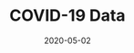 ---
title: COVID-19 Data
projectLink: https://covid19.sznm.dev
repoLink: https://github.com/sozonome/covid-19-data
description: COVID-19 Data App built with Gatsby and TailwindCSS. Powered by @mathdroid's covid-19-api. 
date: "2020-05-02"
highlight: true
appStoreLink:
playStoreLink:
---
